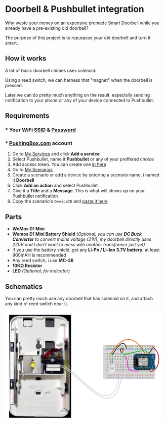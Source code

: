 # Doorbell & Pushbullet integration
Why waste your money on an expensive premade Smart Doorbell while you already have a pre-existing old doorbell?

The purpose of this project is to repurpose your old doorbell and turn it smart.

## How it works
A lot of basic doorbell chimes uses solenoid.

Using a reed switch, we can harness that "magnet" when the doorbell is pressed.

Later we can do pretty much anything on the result, especially sending notification to your phone or any of your device connected to Pushbullet.

## Requirements
### * Your WiFi [SSID](./esp8266_reed_sw_pb_wificlient/esp8266_reed_sw_pb_wificlient.ino#L8) & [Password](./esp8266_reed_sw_pb_wificlient/esp8266_reed_sw_pb_wificlient.ino#L9)
### * [**PushingBox.com**](https://pushingbox.com) account
1. Go to [My Services](https://www.pushingbox.com/services.php) and click **Add a service**
2. Select Pushbullet, name it **Pushbullet** or any of your preffered choice
3. Add access token. You can create one [in here](https://www.pushbullet.com/account)
4. Go to [My Scenarios](https://www.pushingbox.com/scenarios.php)
5. Create a scenario or add a device by entering a scenario name, i named it **Doorbell**
6. Click **Add an action** and select Pushbullet
7. Give it a **Title** and a **Message**. This is what will shows up on your Pushbullet notification
8. Copy the scenario's `DeviceID` and [paste it here](./esp8266_reed_sw_pb_wificlient/esp8266_reed_sw_pb_wificlient.ino#L11)

## Parts
* **WeMos D1 Mini**
* **Wemos D1 Mini Battery Shield** <i>(Optional, you can use **DC Buck Converter** to convert mains voltage (21V), my doorbell directly uses 220V and I don't want to mess with another transformer just yet)</i>
* If you use the battery shield, get any **Li-Po / Li-Ion 3.7V battery**, at least 900mAH is recommended
* Any reed switch, i use **MC-38**
* **10KΩ Resistor**
* **LED** <i>(Optional, for indicator)</i>

## Schematics
You can pretty much use any doorbell that has solenoid on it, and attach any kind of reed switch near it.

![Schematics](./Schematics.png)
